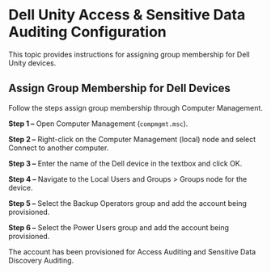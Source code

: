 # Dell Unity Access & Sensitive Data Auditing Configuration

This topic provides instructions for assigning group membership for Dell Unity devices.

## Assign Group Membership for Dell Devices

Follow the steps assign group membership through Computer Management.

__Step 1 –__ Open Computer Management (```compmgmt.msc```).

__Step 2 –__ Right-click on the Computer Management (local) node and select Connect to another computer.

__Step 3 –__ Enter the name of the Dell device in the textbox and click OK.

__Step 4 –__ Navigate to the Local Users and Groups > Groups node for the device.

__Step 5 –__ Select the Backup Operators group and add the account being provisioned.

__Step 6 –__ Select the Power Users group and add the account being provisioned.

The account has been provisioned for Access Auditing and Sensitive Data Discovery Auditing.

